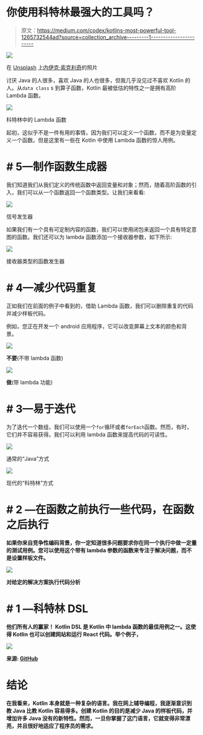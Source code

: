 # 你使用科特林最强大的工具吗？

> 原文：<https://medium.com/codex/kotlins-most-powerful-tool-1265732544ad?source=collection_archive---------1----------------------->

![](img/b3129974f9964d644ff79349bce9dd38.png)

在 [Unsplash](https://unsplash.com?utm_source=medium&utm_medium=referral) 上[内伊克·索克利奇](https://unsplash.com/@nejc_soklic?utm_source=medium&utm_medium=referral)的照片

讨厌 Java 的人很多，喜欢 Java 的人也很多，但我几乎没见过不喜欢 Kotlin 的人。从`data class` s 到算子函数，Kotlin 最被低估的特性之一是拥有高阶 Lambda 函数。

![](img/0bf117260a55b7e03375ab71c37d2c57.png)

科特林中的 Lambda 函数

起初，这似乎不是一件有用的事情，因为我们可以定义一个函数，而不是为变量定义一个函数。但是这里有一些在 Kotlin 中使用 Lambda 函数的惊人用例。

# # 5—制作函数生成器

我们知道我们从我们定义的传统函数中返回变量和对象；然而，随着高阶函数的引入，我们可以从一个函数返回一个函数类型。让我们来看看:

![](img/63c0845e7b4dbcc66bf5dcce75510908.png)

信号发生器

如果我们有一个具有可定制内容的函数，我们可以使用闭包来返回一个具有特定意图的函数。我们还可以为 lambda 函数添加一个接收器参数，如下所示:

![](img/57297ce19b7c40060e9ca78ccfb0efcf.png)

接收器类型的函数发生器

# # 4—减少代码重复

正如我们在前面的例子中看到的，借助 Lambda 函数，我们可以删除重复的代码并减少样板代码。

例如，您正在开发一个 android 应用程序，它可以改变屏幕上文本的颜色和背景。

![](img/c59b9b8dfa34ed8505223bf04aae7bcd.png)

**不要**(不带 lambda 函数)

![](img/ccbdf877112f3b9eb63e649dd71bfc14.png)

**做**(带 lambda 功能)

# # 3—易于迭代

为了迭代一个数组，我们可以使用一个`for`循环或者`forEach`函数。然而，有时，它们并不容易获得。我们可以利用 lambda 函数来提高代码的可读性。

![](img/8f2c3a018f0ccd001b6e25b275b158a6.png)

通常的“Java”方式

![](img/021aabfaca1c734a749c168ef203d02c.png)

现代的“科特林”方式

# # 2 —在函数之前执行一些代码，在函数之后执行

**如果你来自竞争性编码背景，你一定知道很多问题要求你在同一个执行中做一定量的测试用例。您可以使用这个带有 lambda 参数的函数来专注于解决问题，而不是设置样板文件。**

**![](img/b04c96f5e5e64e4eafb837506b13ea24.png)**

**对给定的解决方案执行代码分析**

# **# 1 —科特林 **DSL****

****他们所有人的赢家！** Kotlin DSL 是 Kotlin 中 lambda 函数的最佳用例之一。这使得 Kotlin 也可以创建网站和运行 React 代码。举个例子，**

**![](img/0ce9787659ddb419762e7f5eab63736a.png)**

**来源: [GitHub](https://github.com/Kotlin/kotlin-by-example/blob/master/examples/09_Kotlin_JS/06_HtmlBuilder.md)**

# **结论**

**在我看来，Kotlin 本身就是一种复杂的语言。我在网上辅导编程，我逐渐意识到教 Java 比教 Kotlin 容易得多。创建 Kotlin 的目的是减少 Java 的样板代码，并增加许多 Java 没有的新特性。然而，一旦你掌握了这门语言，它就变得非常漂亮，并且很好地适应了程序员的需求。**